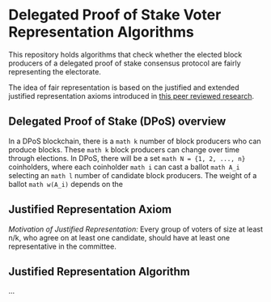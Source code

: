 # Delegated Proof of Stake Voter Representation Algorithms

This repository holds algorithms that check whether the elected block producers of a delegated proof of stake consensus protocol are fairly representing the electorate.

The idea of fair representation is based on the justified and extended justified representation axioms introduced in [this peer reviewed research](https://arxiv.org/abs/1407.8269).

## Delegated Proof of Stake (DPoS) overview

In a DPoS blockchain, there is a `math k` number of block producers who can produce blocks. These `math k` block producers can change over time through elections. In DPoS, there will be a set `math N = {1, 2, ..., n}` coinholders, where each coinholder `math i` can cast a ballot `math A_i` selecting an `math l` number of candidate block producers. The weight of a ballot `math w(A_i)` depends on the  

## Justified Representation Axiom

*Motivation of Justified Representation:* Every group of voters of size at least n/k, who agree on at least one candidate, should have at least one representative in the committee.


## Justified Representation Algorithm 
...
